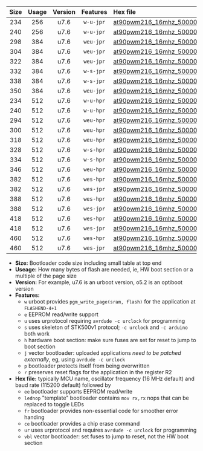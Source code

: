 |Size|Usage|Version|Features|Hex file|
|:-:|:-:|:-:|:-:|:--|
|234|256|u7.6|`w-u-jpr`|[at90pwm216_16mhz_500000bps_ur_vbl.hex](https://raw.githubusercontent.com/stefanrueger/urboot/main/at90pwm216_16mhz_500000bps_ur_vbl.hex)|
|240|256|u7.6|`w-u-jpr`|[at90pwm216_16mhz_500000bps_lednop_ur_vbl.hex](https://raw.githubusercontent.com/stefanrueger/urboot/main/at90pwm216_16mhz_500000bps_lednop_ur_vbl.hex)|
|298|384|u7.6|`weu-jpr`|[at90pwm216_16mhz_500000bps_ee_ur_vbl.hex](https://raw.githubusercontent.com/stefanrueger/urboot/main/at90pwm216_16mhz_500000bps_ee_ur_vbl.hex)|
|304|384|u7.6|`weu-jpr`|[at90pwm216_16mhz_500000bps_ee_lednop_ur_vbl.hex](https://raw.githubusercontent.com/stefanrueger/urboot/main/at90pwm216_16mhz_500000bps_ee_lednop_ur_vbl.hex)|
|322|384|u7.6|`weu-jpr`|[at90pwm216_16mhz_500000bps_ee_lednop_fr_ur_vbl.hex](https://raw.githubusercontent.com/stefanrueger/urboot/main/at90pwm216_16mhz_500000bps_ee_lednop_fr_ur_vbl.hex)|
|332|384|u7.6|`w-s-jpr`|[at90pwm216_16mhz_500000bps_vbl.hex](https://raw.githubusercontent.com/stefanrueger/urboot/main/at90pwm216_16mhz_500000bps_vbl.hex)|
|338|384|u7.6|`w-s-jpr`|[at90pwm216_16mhz_500000bps_lednop_vbl.hex](https://raw.githubusercontent.com/stefanrueger/urboot/main/at90pwm216_16mhz_500000bps_lednop_vbl.hex)|
|350|384|u7.6|`weu-jpr`|[at90pwm216_16mhz_500000bps_ee_lednop_fr_ce_ur_vbl.hex](https://raw.githubusercontent.com/stefanrueger/urboot/main/at90pwm216_16mhz_500000bps_ee_lednop_fr_ce_ur_vbl.hex)|
|234|512|u7.6|`w-u-hpr`|[at90pwm216_16mhz_500000bps_ur.hex](https://raw.githubusercontent.com/stefanrueger/urboot/main/at90pwm216_16mhz_500000bps_ur.hex)|
|240|512|u7.6|`w-u-hpr`|[at90pwm216_16mhz_500000bps_lednop_ur.hex](https://raw.githubusercontent.com/stefanrueger/urboot/main/at90pwm216_16mhz_500000bps_lednop_ur.hex)|
|294|512|u7.6|`weu-hpr`|[at90pwm216_16mhz_500000bps_ee_ur.hex](https://raw.githubusercontent.com/stefanrueger/urboot/main/at90pwm216_16mhz_500000bps_ee_ur.hex)|
|300|512|u7.6|`weu-hpr`|[at90pwm216_16mhz_500000bps_ee_lednop_ur.hex](https://raw.githubusercontent.com/stefanrueger/urboot/main/at90pwm216_16mhz_500000bps_ee_lednop_ur.hex)|
|318|512|u7.6|`weu-hpr`|[at90pwm216_16mhz_500000bps_ee_lednop_fr_ur.hex](https://raw.githubusercontent.com/stefanrueger/urboot/main/at90pwm216_16mhz_500000bps_ee_lednop_fr_ur.hex)|
|328|512|u7.6|`w-s-hpr`|[at90pwm216_16mhz_500000bps.hex](https://raw.githubusercontent.com/stefanrueger/urboot/main/at90pwm216_16mhz_500000bps.hex)|
|334|512|u7.6|`w-s-hpr`|[at90pwm216_16mhz_500000bps_lednop.hex](https://raw.githubusercontent.com/stefanrueger/urboot/main/at90pwm216_16mhz_500000bps_lednop.hex)|
|346|512|u7.6|`weu-hpr`|[at90pwm216_16mhz_500000bps_ee_lednop_fr_ce_ur.hex](https://raw.githubusercontent.com/stefanrueger/urboot/main/at90pwm216_16mhz_500000bps_ee_lednop_fr_ce_ur.hex)|
|382|512|u7.6|`wes-hpr`|[at90pwm216_16mhz_500000bps_ee.hex](https://raw.githubusercontent.com/stefanrueger/urboot/main/at90pwm216_16mhz_500000bps_ee.hex)|
|382|512|u7.6|`wes-jpr`|[at90pwm216_16mhz_500000bps_ee_vbl.hex](https://raw.githubusercontent.com/stefanrueger/urboot/main/at90pwm216_16mhz_500000bps_ee_vbl.hex)|
|388|512|u7.6|`wes-hpr`|[at90pwm216_16mhz_500000bps_ee_lednop.hex](https://raw.githubusercontent.com/stefanrueger/urboot/main/at90pwm216_16mhz_500000bps_ee_lednop.hex)|
|388|512|u7.6|`wes-jpr`|[at90pwm216_16mhz_500000bps_ee_lednop_vbl.hex](https://raw.githubusercontent.com/stefanrueger/urboot/main/at90pwm216_16mhz_500000bps_ee_lednop_vbl.hex)|
|418|512|u7.6|`wes-hpr`|[at90pwm216_16mhz_500000bps_ee_lednop_fr.hex](https://raw.githubusercontent.com/stefanrueger/urboot/main/at90pwm216_16mhz_500000bps_ee_lednop_fr.hex)|
|418|512|u7.6|`wes-jpr`|[at90pwm216_16mhz_500000bps_ee_lednop_fr_vbl.hex](https://raw.githubusercontent.com/stefanrueger/urboot/main/at90pwm216_16mhz_500000bps_ee_lednop_fr_vbl.hex)|
|460|512|u7.6|`wes-hpr`|[at90pwm216_16mhz_500000bps_ee_lednop_fr_ce.hex](https://raw.githubusercontent.com/stefanrueger/urboot/main/at90pwm216_16mhz_500000bps_ee_lednop_fr_ce.hex)|
|460|512|u7.6|`wes-jpr`|[at90pwm216_16mhz_500000bps_ee_lednop_fr_ce_vbl.hex](https://raw.githubusercontent.com/stefanrueger/urboot/main/at90pwm216_16mhz_500000bps_ee_lednop_fr_ce_vbl.hex)|

- **Size:** Bootloader code size including small table at top end
- **Useage:** How many bytes of flash are needed, ie, HW boot section or a multiple of the page size
- **Version:** For example, u7.6 is an urboot version, o5.2 is an optiboot version
- **Features:**
  + `w` urboot provides `pgm_write_page(sram, flash)` for the application at `FLASHEND-4+1`
  + `e` EEPROM read/write support
  + `u` uses urprotocol requiring `avrdude -c urclock` for programming
  + `s` uses skeleton of STK500v1 protocol; `-c urclock` and `-c arduino` both work
  + `h` hardware boot section: make sure fuses are set for reset to jump to boot section
  + `j` vector bootloader: uploaded applications *need to be patched externally*, eg, using `avrdude -c urclock`
  + `p` bootloader protects itself from being overwritten
  + `r` preserves reset flags for the application in the register R2
- **Hex file:** typically MCU name, oscillator frequency (16 MHz default) and baud rate (115200 default) followed by
  + `ee` bootloader supports EEPROM read/write
  + `lednop` "template" bootloader contains `mov rx,rx` nops that can be replaced to toggle LEDs
  + `fr` bootloader provides non-essential code for smoother error handing
  + `ce` bootloader provides a chip erase command
  + `ur` uses urprotocol and requires `avrdude -c urclock` for programming
  + `vbl` vector bootloader: set fuses to jump to reset, not the HW boot section
